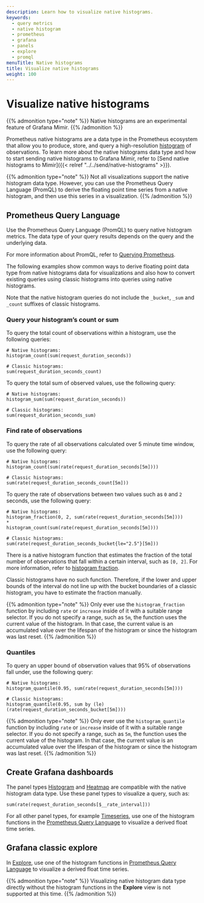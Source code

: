 ```yaml
---
description: Learn how to visualize native histograms.
keywords:
  - query metrics
  - native histogram
  - prometheus
  - grafana
  - panels
  - explore
  - promql
menuTitle: Native histograms
title: Visualize native histograms
weight: 100
---
```


# Visualize native histograms

{{% admonition type="note" %}}
Native histograms are an experimental feature of Grafana Mimir.
{{% /admonition %}}

Prometheus native histograms are a data type in the Prometheus ecosystem that allow you to produce, store, and query a high-resolution [histogram](https://prometheus.io/docs/concepts/metric_types/#histogram) of observations.
To learn more about the native histograms data type and how to start sending native histograms to Grafana Mimir,
refer to [Send native histograms to Mimir]({{< relref "../../send/native-histograms" >}}).

{{% admonition type="note" %}}
Not all visualizations support the native histogram data type. However, you can use the Prometheus Query Language (PromQL) to derive the floating point time series from a native histogram, and then use this series in a visualization.
{{% /admonition %}}

## Prometheus Query Language

Use the Prometheus Query Language (PromQL) to query native histogram metrics. The data type of your query results depends on the query and the underlying data.

For more information about PromQL, refer to [Querying Prometheus](https://prometheus.io/docs/prometheus/latest/querying/basics/).

The following examples show common ways to derive floating point data type from native histograms data for visualizations and also how to convert existing queries using classic histograms into queries using native histograms.

Note that the native histogram queries do not include the `_bucket`, `_sum` and `_count` suffixes of classic histograms.

### Query your histogram’s count or sum

To query the total count of observations within a histogram, use the following queries:

```PromQL
# Native histograms:
histogram_count(sum(request_duration_seconds))

# Classic histograms:
sum(request_duration_seconds_count)
```

To query the total sum of observed values, use the following query:

```PromQL
# Native histograms:
histogram_sum(sum(request_duration_seconds))

# Classic histograms:
sum(request_duration_seconds_sum)
```

### Find rate of observations

To query the rate of all observations calculated over 5 minute time window, use the following query:

```PromQL
# Native histograms:
histogram_count(sum(rate(request_duration_seconds[5m])))

# Classic histograms:
sum(rate(request_duration_seconds_count[5m]))
```

To query the rate of observations between two values such as `0` and `2` seconds, use the following query:

```PromQL
# Native histograms:
histogram_fraction(0, 2, sum(rate(request_duration_seconds[5m])))
*
histogram_count(sum(rate(request_duration_seconds[5m])))

# Classic histograms:
sum(rate(request_duration_seconds_bucket{le="2.5"}[5m]))
```

There is a native histogram function that estimates the fraction of the total number of observations that fall within a certain interval, such as `[0, 2]`.
For more information, refer to [histogram fraction](https://prometheus.io/docs/prometheus/latest/querying/functions/#histogram_fraction).

Classic histograms have no such function. Therefore, if the lower and upper bounds of the interval do not line up with the bucket boundaries of a classic histogram,
you have to estimate the fraction manually.

{{% admonition type="note" %}}
Only ever use the `histogram_fraction` function by including `rate` or `increase` inside of it with a suitable range selector.
If you do not specify a range, such as `5m`, the function uses the current value of the histogram.
In that case, the current value is an accumulated value over the lifespan of the histogram or since the histogram was last reset.
{{% /admonition %}}

### Quantiles

To query an upper bound of observation values that 95% of observations fall under, use the following query:

```PromQL
# Native histograms:
histogram_quantile(0.95, sum(rate(request_duration_seconds[5m])))

# Classic histograms:
histogram_quantile(0.95, sum by (le) (rate(request_duration_seconds_bucket[5m])))
```

{{% admonition type="note" %}}
Only ever use the `histogram_quantile` function by including `rate` or `increase` inside of it with a suitable range selector.
If you do not specify a range, such as `5m`, the function uses the current value of the histogram.
In that case, the current value is an accumulated value over the lifespan of the histogram or since the histogram was last reset.
{{% /admonition %}}

## Create Grafana dashboards

The panel types [Histogram](/docs/grafana/latest/panels-visualizations/visualizations/histogram/) and [Heatmap](/docs/grafana/latest/panels-visualizations/visualizations/heatmap/) are compatible with the native histogram data type. Use these panel types to visualize a query, such as:

```PromQL
sum(rate(request_duration_seconds[$__rate_interval]))
```

For all other panel types, for example [Timeseries](/docs/grafana/latest/panels-visualizations/visualizations/time-series/), use one of the histogram functions in the [Prometheus Query Language](#prometheus-query-language) to visualize a derived float time series.

## Grafana classic explore

In [Explore](https://grafana.com/docs/grafana/latest/explore/), use one of the histogram functions in [Prometheus Query Language](#prometheus-query-language) to visualize a derived float time series.

{{% admonition type="note" %}}
Visualizing native histogram data type directly without the histogram functions in the **Explore** view is not supported at this time.
{{% /admonition %}}
